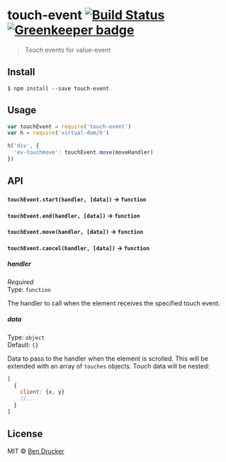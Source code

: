 # touch-event [![Build Status](https://travis-ci.org/bendrucker/touch-event.svg?branch=master)](https://travis-ci.org/bendrucker/touch-event) [![Greenkeeper badge](https://badges.greenkeeper.io/bendrucker/touch-event.svg)](https://greenkeeper.io/)

> Touch events for value-event


## Install

```
$ npm install --save touch-event
```


## Usage

```js
var touchEvent = require('touch-event')
var h = require('virtual-dom/h')

h('div', {
  'ev-touchmove': touchEvent.move(moveHandler)
})
```

## API

#### `touchEvent.start(handler, [data])` -> `function`
#### `touchEvent.end(handler, [data])` -> `function`
#### `touchEvent.move(handler, [data])` -> `function`
#### `touchEvent.cancel(handler, [data])` -> `function`

##### handler

*Required*  
Type: `function`

The handler to call when the element receives the specified touch event.

##### data

Type: `object`  
Default: `{}`

Data to pass to the handler when the element is scrolled. This will be extended with an array of `touches` objects. Touch data will be nested:

```js
[
  {
    client: {x, y}
    //...
  }
]
```


## License

MIT © [Ben Drucker](http://bendrucker.me)
